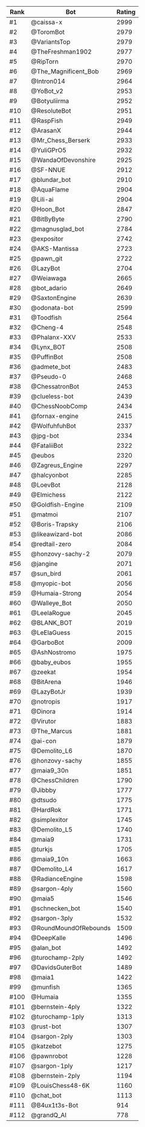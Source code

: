 Rank|Bot|Rating
---|---|---
#1|@caissa-x|2999
#2|@ToromBot|2979
#3|@VariantsTop|2979
#4|@TheFreshman1902|2977
#5|@RipTorn|2970
#6|@The_Magnificent_Bob|2969
#7|@Intron014|2964
#8|@YoBot_v2|2953
#9|@Botyuliirma|2952
#10|@ResoluteBot|2951
#11|@RaspFish|2949
#12|@ArasanX|2944
#13|@Mr_Chess_Berserk|2933
#14|@YuliGPrO5|2932
#15|@WandaOfDevonshire|2925
#16|@SF-NNUE|2912
#17|@blundar_bot|2910
#18|@AquaFlame|2904
#19|@Lili-ai|2904
#20|@Hoon_Bot|2847
#21|@BitByByte|2790
#22|@magnusglad_bot|2784
#23|@expositor|2742
#24|@AKS-Mantissa|2723
#25|@pawn_git|2722
#26|@LazyBot|2704
#27|@Weiawaga|2665
#28|@bot_adario|2649
#29|@SaxtonEngine|2639
#30|@odonata-bot|2599
#31|@Toodfish|2564
#32|@Cheng-4|2548
#33|@Phalanx-XXV|2533
#34|@Lynx_BOT|2508
#35|@PuffinBot|2508
#36|@admete_bot|2483
#37|@Pseudo-0|2468
#38|@ChessatronBot|2453
#39|@clueless-bot|2439
#40|@ChessNoobComp|2434
#41|@fornax-engine|2415
#42|@WolfuhfuhBot|2337
#43|@jpg-bot|2334
#44|@FataliiBot|2322
#45|@eubos|2320
#46|@Zagreus_Engine|2297
#47|@halcyonbot|2285
#48|@LoevBot|2128
#49|@Elmichess|2122
#50|@Goldfish-Engine|2109
#51|@matmoi|2107
#52|@Boris-Trapsky|2106
#53|@likeawizard-bot|2086
#54|@redtail-zero|2084
#55|@honzovy-sachy-2|2079
#56|@jangine|2071
#57|@sun_bird|2061
#58|@myopic-bot|2056
#59|@Humaia-Strong|2054
#60|@Walleye_Bot|2050
#61|@LeelaRogue|2045
#62|@BLANK_BOT|2019
#63|@LeElaGuess|2015
#64|@GarboBot|2009
#65|@AshNostromo|1975
#66|@baby_eubos|1955
#67|@zeekat|1954
#68|@BitArena|1946
#69|@LazyBotJr|1939
#70|@notropis|1917
#71|@Dinora|1914
#72|@Virutor|1883
#73|@The_Marcus|1881
#74|@ai-con|1879
#75|@Demolito_L6|1870
#76|@honzovy-sachy|1855
#77|@maia9_30n|1851
#78|@ChessChildren|1790
#79|@Jibbby|1777
#80|@dtsudo|1775
#81|@HardRok|1771
#82|@simplexitor|1745
#83|@Demolito_L5|1740
#84|@maia9|1731
#85|@turkjs|1705
#86|@maia9_10n|1663
#87|@Demolito_L4|1617
#88|@RadianceEngine|1598
#89|@sargon-4ply|1560
#90|@maia5|1546
#91|@schnecken_bot|1540
#92|@sargon-3ply|1532
#93|@RoundMoundOfRebounds|1509
#94|@DeepKalle|1496
#95|@alan_bot|1492
#96|@turochamp-2ply|1492
#97|@DavidsGuterBot|1489
#98|@maia1|1422
#99|@munfish|1365
#100|@Humaia|1355
#101|@bernstein-4ply|1322
#102|@turochamp-1ply|1313
#103|@rust-bot|1307
#104|@sargon-2ply|1303
#105|@katzebot|1275
#106|@pawnrobot|1228
#107|@sargon-1ply|1217
#108|@bernstein-2ply|1194
#109|@LouisChess48-6K|1160
#110|@chat_bot|1113
#111|@B4ux1t3s-Bot|914
#112|@grandQ_AI|778
